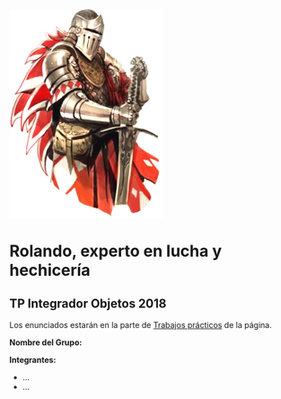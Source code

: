 ![rolando](rolando.png)

# Rolando, experto en lucha y hechicería

## TP Integrador Objetos 2018

Los enunciados estarán en la parte de [Trabajos prácticos](https://sites.google.com/site/paradigmasdeprogramacion/material/trabajos-prcticos) de la página.

**Nombre del Grupo:** 

**Integrantes:**

- ...
- ...

